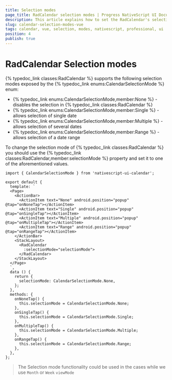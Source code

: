 ```yaml
---
title: Selection modes
page_title: RadCalendar selection modes | Progress NativeScript UI Documentation
description: This article explains how to set the RadCalendar's selection mode with Vue
slug: calendar-selection-modes-vue
tags: calendar, vue, selection, modes, nativescript, professional, ui
position: 4
publish: true
---
```


# RadCalendar Selection modes
{% typedoc_link classes:RadCalendar %} supports the following selection modes exposed by the {% typedoc_link enums:CalendarSelectionMode %} enum:

- {% typedoc_link enums:CalendarSelectionMode,member:None %} - disables the selection in {% typedoc_link classes:RadCalendar %}
- {% typedoc_link enums:CalendarSelectionMode,member:Single %} - allows selection of single date
- {% typedoc_link enums:CalendarSelectionMode,member:Multiple %} - allows selection of several dates
- {% typedoc_link enums:CalendarSelectionMode,member:Range %} - allows selection of a date range

To change the selection mode of {% typedoc_link classes:RadCalendar %} you should use the {% typedoc_link classes:RadCalendar,member:selectionMode %} property and set it to one of the aforementioned values.

```
import { CalendarSelectionMode } from 'nativescript-ui-calendar';

export default {
  template: `
  <Page>
    <ActionBar>
      <ActionItem text="None" android.position="popup" @tap="onNoneTap"></ActionItem>
      <ActionItem text="Single" android.position="popup" @tap="onSingleTap"></ActionItem>
      <ActionItem text="Multiple" android.position="popup" @tap="onMultipleTap"></ActionItem>
      <ActionItem text="Range" android.position="popup" @tap="onRangeTap"></ActionItem>
    </ActionBar>
    <StackLayout>
      <RadCalendar
        :selectionMode="selectionMode">
      </RadCalendar>
    </StackLayout>
  </Page>
  `,
  data () {
    return {
      selectionMode: CalendarSelectionMode.None,
    };
  },
  methods: {
    onNoneTap() {
      this.selectionMode = CalendarSelectionMode.None;
    },
    onSingleTap() {
      this.selectionMode = CalendarSelectionMode.Single;
    },
    onMultipleTap() {
      this.selectionMode = CalendarSelectionMode.Multiple;
    },
    onRangeTap() {
      this.selectionMode = CalendarSelectionMode.Range;
    },
  },
};

```

> The Selection mode functionality could be used in the cases while we use `Month` or `Week` `viewMode`
